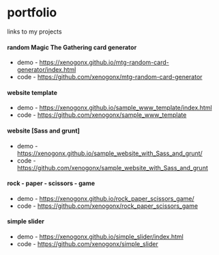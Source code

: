 # portfolio
links to my projects

#### random Magic The Gathering card generator
* demo - https://xenogonx.github.io/mtg-random-card-generator/index.html
* code - https://github.com/xenogonx/mtg-random-card-generator

#### website template
* demo - https://xenogonx.github.io/sample_www_template/index.html
* code - https://github.com/xenogonx/sample_www_template

#### website [Sass and grunt]
* demo - https://xenogonx.github.io/sample_website_with_Sass_and_grunt/
* code - https://github.com/xenogonx/sample_website_with_Sass_and_grunt

#### rock - paper - scissors - game

* demo - https://xenogonx.github.io/rock_paper_scissors_game/
* code - https://github.com/xenogonx/rock_paper_scissors_game

#### simple slider
* demo - https://xenogonx.github.io/simple_slider/index.html
* code - https://github.com/xenogonx/simple_slider


